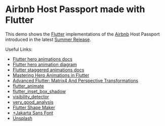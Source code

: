 # Airbnb Host Passport made with Flutter

This demo shows the [Flutter](https://flutter.dev/) implementations of the [Airbnb](airbnb.com) Host Passport introduced in the latest [Summer Release](https://www.airbnb.com/release).

Useful Links:

- [Flutter hero animations docs](https://docs.flutter.dev/ui/animations/hero-animations)
- [Flutter hero animation diagram](https://flutter.github.io/assets-for-api-docs/assets/interaction/heroes.png)
- [Flutter staggered animations docs](https://docs.flutter.dev/ui/animations/staggered-animations)
- [Mastering Hero Animations in Flutter](https://medium.com/flutter-community/mastering-hero-animations-in-flutter-bc07e1bea327)
- [Advanced Flutter: Matrix4 And Perspective Transformations](https://medium.com/flutter-community/advanced-flutter-matrix4-and-perspective-transformations-a79404a0d828)
- [flutter_animate](https://pub.dev/packages/flutter_animate)
- [flutter_inset_box_shadow](https://pub.dev/packages/flutter_inset_box_shadow)
- [visibility_detector](https://pub.dev/packages/visibility_detector)
- [very_good_analysis](https://pub.dev/packages/very_good_analysis)
- [Flutter Shape Maker](https://fluttershapemaker.com/)
- [+Jakarta Sans Font](https://tokotype.github.io/plusjakarta-sans/)
- [Unsplash](https://unsplash.com/)
